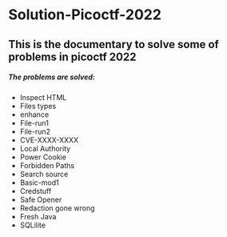 # Solution-Picoctf-2022

## This is the documentary to solve some of problems in picoctf 2022 
##### The problems are solved:

- Inspect HTML
- Files types
- enhance
- File-run1
- File-run2
- CVE-XXXX-XXXX
- Local Authority
- Power Cookie
- Forbidden Paths
- Search source
- Basic-mod1
- Credstuff
- Safe Opener
- Redaction gone wrong
- Fresh Java
- SQLilite

